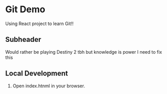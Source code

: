 # Git Demo

Using React project to learn Git!!

## Subheader

Would rather be playing Destiny 2 tbh but knowledge is power
I need to fix this

## Local Development

1. Open index.htnml in your browser.